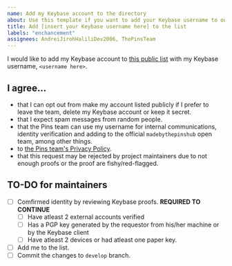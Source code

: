 ```yaml
---
name: Add my Keybase account to the directory
about: Use this template if you want to add your Keybase username to our list.
title: Add [insert your Keybase username here] to the list
labels: "enchancement"
assignees: AndreiJirohHaliliDev2006, ThePinsTeam
---
```


I would like to add my Keybase account to [this public list](https://en.handbooksbythepins.gq/directory/keybase-users) with my Keybase username, `<username here>`.

## I agree...
* that I can opt out from make my account listed publicly if I prefer to leave the team, delete my Keybase account or keep it secret.
* that I expect spam messages from random people.
* that the Pins team can use my username for internal communications, identity verification and adding to the official `madebythepinshub` open team, among other things.
* to [the Pins team's Privacy Policy](https://legal.madebythepins.tk/privacy/privacy-policy).
* that this request may be rejected by project maintainers due to not enough proofs or the proof are fishy/red-flagged.

## TO-DO for maintainers
* [ ] Comfirmed identity by reviewing Keybase proofs. **REQUIRED TO CONTINUE**
    * [ ] Have atleast 2 external accounts verified
    * [ ] Has a PGP key generated by the requestor from his/her machine or by the Keybase client
    * [ ] Have atleast 2 devices or had atleast one paper key.
* [ ] Add me to the list.
* [ ] Commit the changes to `develop` branch.
